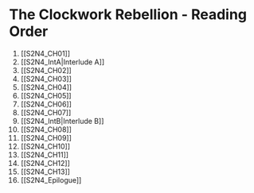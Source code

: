 ﻿# The Clockwork Rebellion - Reading Order

1. [[S2N4_CH01]]
2. [[S2N4_IntA|Interlude A]]
3. [[S2N4_CH02]]
4. [[S2N4_CH03]]
5. [[S2N4_CH04]]
6. [[S2N4_CH05]]
7. [[S2N4_CH06]]
8. [[S2N4_CH07]]
9. [[S2N4_IntB|Interlude B]]
10. [[S2N4_CH08]]
11. [[S2N4_CH09]]
12. [[S2N4_CH10]]
13. [[S2N4_CH11]]
14. [[S2N4_CH12]]
15. [[S2N4_CH13]]
16. [[S2N4_Epilogue]]